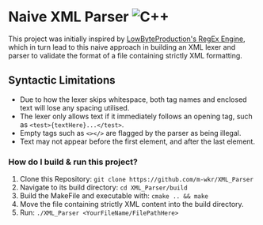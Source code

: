 # Naive XML Parser ![C++](https://img.shields.io/badge/c++-%2300599C.svg?style=for-the-badge&logo=c%2B%2B&logoColor=white)

This project was initially inspired by [LowByteProduction's RegEx Engine](https://github.com/lowbyteproductions/Regular-Expression-Engine), which in turn lead to this naive approach
in building an XML lexer and parser to validate the format of a file containing strictly XML formatting.

## Syntactic Limitations

* Due to how the lexer skips whitespace, both tag names and enclosed text will lose any spacing utilised.
* The lexer only allows text if it immediately follows an opening tag, such as `<test>{textHere}...</test>`.
* Empty tags such as `<></>` are flagged by the parser as being illegal.
* Text may not appear before the first element, and after the last element.

### How do I build & run this project?

1. Clone this Repository: `git clone https://github.com/m-wkr/XML_Parser`
2. Navigate to its build directory: `cd XML_Parser/build`
3. Build the MakeFile and executable with: `cmake .. && make`
4. Move the file containing strictly XML content into the build directory.
5. Run: `./XML_Parser <YourFileName/FilePathHere>`
